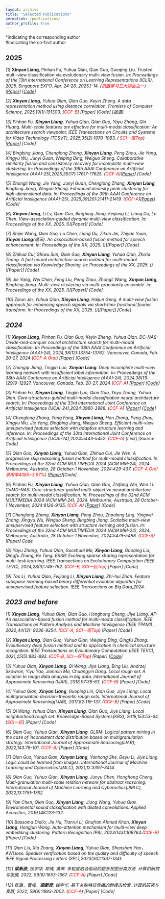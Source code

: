```yaml
---
layout: archive
title: "Selected Publications"
permalink: /publications/
author_profile: true
---
```

*indicating the corresponding author \
#indicating the co-first author



## 2025
[1] **Xinyan Liang**, Pinhan Fu, Yuhua Qian, Qian Guo, Guoqing Liu. Trusted multi-view classification via evolutionary multi-view fusion. <i> In: Proceedings of the 13th International Conference on Learning Representations (ICLR)<i>, 2025. Singapore EXPO, Apr. 24-28, 2025,1-14. (<span style="color: #FF0000">机器学习三大顶会之一</span>)[[Paper](https://openreview.net/forum?id=M3kBtqpys5)] [[Code](https://github.com/fupinhan123/TEF)] 

[2] **Xinyan Liang**, Yuhua Qian, Qian Guo, Keyin Zheng. A data representation method using distance correlation. <i>Frontiers of Computer Science<i>, 2025,19(1):191303.  (<span style="color: #FF0000">CCF-B</span>) [[Paper](https://link.springer.com/article/10.1007/s11704-023-3396-y)] [Code] [[报道](https://mp.weixin.qq.com/s/HiqS7_RT0kZew0P2f2iL2A)]

[3] Pinhan Fu, **Xinyan Liang**, Yuhua Qian, Qian Guo, Yayu Zhang, Qin Huang. Multi-scale features are effective for multi-modal classification: An architecture search viewpoint. <i>IEEE Transactions on Circuits and Systems for Video Technology (TCSVT)<i>, 2025,35(2):1070-1083.  (<span style="color: #FF0000"> SCI一区Top</span>) [[Paper](https://ieeexplore.ieee.org/document/10700772)] [Code] 

[4] Bingbing Jiang, Chenglong Zhang, **Xinyan Liang**, Peng Zhou, Jie Yang, Xingyu Wu, Junyi Guan, Weiping Ding, Weiguo Sheng. Collaborative similarity fusion and consistency recovery for incomplete multi-view clustering. In: <i>Proceedings of the 39th AAAI Conference on Artificial Intelligence (AAAI-25)<i>,2025,39(17):17617-17625. (<span style="color: #FF0000">CCF-A</span>)[[Paper](https://ojs.aaai.org/index.php/AAAI/article/view/33937)] [Code] 

[5] Zhongli Wang, Jie Yang, Junyi Guan, Chenglong Zhang, **Xinyan Liang**, Bingbing Jiang, Weiguo Sheng. Enhanced denesity peak clustering for high-dimensional data. In: <i>Proceedings of the 39th AAAI Conference on Artificial Intelligence (AAAI-25)<i>, 2025,39(20):21411-21419. (<span style="color: #FF0000">CCF-A</span>)[[Paper](https://ojs.aaai.org/index.php/AAAI/article/view/35442)] [Code] 

[6] **Xinyan Liang**, Li Lv, Qian Guo, Bingbing Jiang, Feijiang Li, Liang Du, Lu Chen. View-association-guided dynamic multi-view classification. <i> In: Proceedings of the XX<i>, 2025. (<span style="color: #FF0000"></span>)[[Paper]] [Code]

[7] Shijie Wang, Qian Guo, Lu Chen, Liang Du, Zikun Jin, Zhiyan Yuan, **Xinyan Liang**(通讯). An association-based fusion method for speech enhancement. <i> In: Proceedings of the XX<i>, 2025. (<span style="color: #FF0000"></span>)[[Paper]] [Code]

[8] Zhihua Cui, Shiwu Sun, Qian Guo, **Xinyan Liang**, Yuhua Qian, Zhixia Zhang. A fast neural architecture search method for multi-modal classification via Knowledge Sharing. <i> In: Proceedings of the XX<i>, 2025. (<span style="color: #FF0000"></span>)[[Paper]] [Code]

[9] Jie Yang, Wei Chen, Feng Liu, Peng Zhou, Zhongli Wang, **Xinyan Liang**, Bingbing Jiang. Multi-view clustering via multi-granularity ensemble. <i> In: Proceedings of the XX<i>, 2025. (<span style="color: #FF0000"></span>)[[Paper]] [Code]

[10] Zikun Jin, Yuhua Qian, **Xinyan Liang**, Haijun Geng. A multi-view fusion approach for enhancing speech signals via short-time fractional fourier transform. <i> In: Proceedings of the XX<i>, 2025. (<span style="color: #FF0000"></span>)[[Paper]] [Code]

## 2024
[1] **Xinyan Liang**, Pinhan Fu, Qian Guo, Keyin Zheng, Yuhua Qian. DC-NAS: Divide-and-conquer neural architecture search for multi-modal classification. In: <i>Proceedings of the 38th AAAI Conference on Artificial Intelligence (AAAI-24)<i>, 2024,38(12):13754-13762. Vancouver, Canada, Feb. 20-27, 2024 (<span style="color: #FF0000">CCF-A Oral</span>) [[Paper](https://doi.org/10.1609/aaai.v38i12.29281)] [[Code](https://github.com/fupinhan123/AAAI_DC-NAS)]

[2] Zhangqi Jiang, Tingjin Luo, **Xinyan Liang**. Deep incomplete multi-view learning network with insufficient label information. In: <i>Proceedings of the 38th AAAI Conference on Artificial Intelligence (AAAI-24)<i>, 2024,38(11): 12919-12927. Vancouver, Canada, Feb. 20-27, 2024 (<span style="color: #FF0000">CCF-A</span>) [[Paper](https://ojs.aaai.org/index.php/AAAI/article/view/29189)] [[Code](https://github.com/ZhangqiJiang07/code\_DIMvLN)]

[3] Pinhan Fu, **Xinyan Liang**, Tingjin Luo, Qian Guo, Yayu Zhang, Yuhua Qian. Core-structures-guided multi-modal classification neural architecture search,  In: <i>Proceedings of the 33rd International Joint Conference on Artificial Intelligence (IJCAI-24)<i>,2024:3980-3988. (<span style="color: #FF0000">CCF-A</span>) [[Paper](https://www.ijcai.org/proceedings/2024/0440.pdf)] [[Code](https://github.com/fupinhan123/CSG-NAS)] 

[4] Chenglong Zhang, Yang Fang, **Xinyan Liang**, Han Zhang, Peng Zhou, Xingyu Wu, Jie Yang, Bingbing Jiang, Weiguo Sheng. Efficient multi-view unsupervised feature selection with adaptive structure learning and inference. In: <i>Proceedings of the 33rd International Joint Conference on Artificial Intelligence (IJCAI-24)<i>,2024:5443-5452. (<span style="color: #FF0000">CCF-A</span>) [Link] [Source Code] 

[5] Qian Guo, **Xinyan Liang**, Yuhua Qian, Zhihua Cui, Jie Wen. A progressive skip reasoning fusion method for multi-modal classification. In: <i>Proceedings of the 32nd ACM MULTIMEDIA 2024 (ACM MM-24)<i>, 2024. Melbourne, Australia, 28 October-1 November, 2024:429-437. (<span style="color: #FF0000">CCF-A Oral 录用率4385=3.97%</span>) [[Paper](https://dl.acm.org/doi/10.1145/3664647.3681437)][Code] 

[6] Pinhan Fu, **Xinyan Liang**, Yuhua Qian, Qian Guo, Zhifang Wei, Wen Li. CoMO-NAS: Core-structures-guided multi-objective neural architecture search for multi-modal classification. In: <i>Proceedings of the 32nd ACM MULTIMEDIA 2024 (ACM MM-24)<i>, 2024. Melbourne, Australia, 28 October-1 November, 2024:9126-9135. (<span style="color: #FF0000">CCF-A</span>) [[Paper](https://dl.acm.org/doi/10.1145/3664647.3681351)] [Code] 

[7] Chenglong Zhang, **Xinyan Liang**, Peng Zhou, Zhaolong Ling, Yingwei Zhang, Xingyu Wu, Weiguo Sheng, Bingbing Jiang. Scalable multi-view unsupervised feature selection with structure learning and fusion. In: <i>Proceedings of the 32nd ACM MULTIMEDIA 2024 (ACM MM-24)<i>, 2024. Melbourne, Australia, 28 October-1 November, 2024:5479-5488.  (<span style="color: #FF0000">CCF-A</span>) [[Paper](https://maestro.acm.org/trk/clickp?ref=z16l2snue3_2-316ea_0x33ae25x03444&doi=3664647.3681223)] [Code](https://github.com/fupinhan123/CSG-NAS)

[8] Yayu Zhang, Yuhua Qian, Guoshuai Ma, **Xinyan Liang**, Guoqing Liu, Qingfu Zhang, Ke Tang. ESSR: Evolving sparse sharing representation for multi-task learning. <i>IEEE Transactions on Evolutionary Computation (IEEE TEVC)<i>, 2024,28(3):748-762.  (<span style="color: #FF0000">CCF-B, SCI一区Top</span>) [Paper] [Code] 

[9] Tao Li, Yuhua Qian, Feijiang Li, **Xinyan Liang**, Zhi-hui Zhan. Feature subspace learning-based binary differential evolution algorithm for unsupervised feature selection. IEEE Transactions on Big Data,2024.



## 2023 and before
[1] **Xinyan Liang**, Yuhua Qian, Qian Guo, Honghong Cheng, Jiye Liang. AF: An association-based fusion method for multi-modal classification. <i>IEEE Transactions on Pattern Analysis and Machine Intelligence (IEEE TPAMI)<i> , 2022,44(12): 9236-9254.  (<span style="color: #FF0000">CCF-A, SCI一区Top</span>) [Paper] [Code] 

[2] **Xinyan Liang**, Qian Guo, Yuhua Qian, Weiping Ding, Qingfu Zhang. Evolutionary deep fusion method and its application in chemical structure recognition. <i>IEEE Transactions on Evolutionary Computation (IEEE TEVC)<i>, 2021,25(5):883-893.  (<span style="color: #FF0000">CCF-B, SCI一区Top</span>) [Paper] [[Code](https://github.com/xinyanliang/EDFv0.1)]

[3] Yuhua Qian, **Xinyan Liang**, Qi Wang, Jiye Liang, Bing Liu, Andrzej Skowron, Yiyu Yao, Jianmin Ma, Chuangyin Dang. Local rough set: A solution to rough data analysis in big data. <i>International Journal of Approximate Reasoning (IJAR)<i>, 2018,97:38-63. (<span style="color: #FF0000">CCF-B</span>) [Paper] [Code] 

[4] Yuhua Qian, **Xinyan Liang**, Guoping Lin, Qian Guo, Jiye Liang. Local multigranulation decision-theoretic rough sets. <i>International Journal of Approximate Reasoning(IJAR)<i>, 2017,82:119-137. (<span style="color: #FF0000">CCF-B</span>) [Paper] [Code] 

[5] Qi Wang, Yuhua Qian, **Xinyan Liang**, Qian Guo, Jiye Liang. Local neighborhood rough set. <i>Knowledge-Based Systems(KBS)<i>, 2018,153:53-64. (<span style="color: #FF0000">SCI一区</span>) [Paper] [Code] 

[6] Qian Guo, Yuhua Qian, **Xinyan Liang**. GLRM: Logical pattern mining in the case of inconsistent data distribution based on multigranulation strategy. <i>International Journal of Approximate Reasoning(IJAR)<i>, 2022,143:78-101. (<span style="color: #FF0000">CCF-B</span>) [Paper] [Code] 

[7] Qian Guo, Yuhua Qian, **Xinyan Liang**, Yanhong She, Deyu Li, Jiye Liang. Logic could be learned from images. <i>International Journal of Machine Learning and Cybernetics(JMLC)<i>, 2021,12:3397–3414. 

[8] Qian Guo, Yuhua Qian, **Xinyan Liang**, Junyu Chen, Honghong Cheng. Multi-granulation multi-scale relation network for abstract reasoning. <i>International Journal of Machine Learning and Cybernetics(JMLC)<i>, 2022,13:1751–1762. 

[9] Yan Chen, Qian Guo, **Xinyan Liang**, Jiang Wang, Yuhua Qian. Environmental sound classification with dilated convolutions. <i>Applied Acoustics<i>, 2019,148:123-132.

[10] Bassoma Diallo, Jie Hu, Tianrui Li, Ghufran Ahmad Khan, **Xinyan Liang**, Hongjun Wang. Auto-attention mechanism for multi-view deep embedding clustering. <i>Pattern Recognition (PR)<i>, 2023(143):109764.(<span style="color: #FF0000">CCF-B</span>) [Paper] [Code] 

[11] Qian Liu, Xia Zhang, **Xinyan Liang**, Yuhua Qian, Shanshan Yao，AWLloss: Speaker verification based on the quality and difficulty of speech. <i>IEEE Signal Processing Letters (SPL)<i>,2023(30):1337-1341.

[12] **梁新彦**, 钱宇华, 郭倩, 黄琴. 多粒度融合驱动的超多视图分类方法. <i>计算机研究与发展<i>, 2022, 59(8):1653-1667. (<span style="color: #FF0000">CCF-A</span>) [Paper] [Code] 

[13] 张璐，曹峰，**梁新彦**, 钱宇华. 基于关联特征传播的跨模态检索. <i>计算机研究与发展<i>, 2022, 59(9):1993-2002. (<span style="color: #FF0000">CCF-A</span>) [Paper] [Code] 

<!--
 2024, 38(14): 15258-15266.
-->


